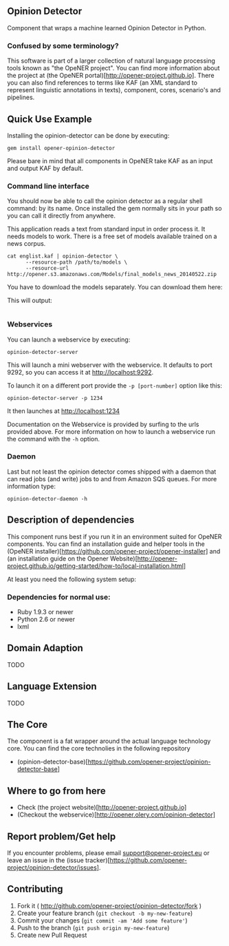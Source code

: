 Opinion Detector
----------------

Component that wraps a machine learned Opinion Detector in Python.

### Confused by some terminology?

This software is part of a larger collection of natural language processing
tools known as "the OpeNER project". You can find more information about the
project at (the OpeNER portal)[http://opener-project.github.io]. There you can
also find references to terms like KAF (an XML standard to represent linguistic
annotations in texts), component, cores, scenario's and pipelines.

Quick Use Example
-----------------

Installing the opinion-detector can be done by executing:

    gem install opener-opinion-detector

Please bare in mind that all components in OpeNER take KAF as an input and
output KAF by default.

### Command line interface

You should now be able to call the opinion detector as a regular shell
command: by its name. Once installed the gem normally sits in your path so you can call it directly from anywhere.

This application reads a text from standard input in order process it. It needs
models to work. There is a free set of models available trained on a news
corpus.

    cat englist.kaf | opinion-detector \
          --resource-path /path/to/models \
          --resource-url http://opener.s3.amazonaws.com/Models/final_models_news_20140522.zip

You have to download the models separately. You can download them here:


This will output:

```

```

### Webservices

You can launch a webservice by executing:

    opinion-detector-server

This will launch a mini webserver with the webservice. It defaults to port 9292,
so you can access it at <http://localhost:9292>.

To launch it on a different port provide the `-p [port-number]` option like
this:

    opinion-detector-server -p 1234

It then launches at <http://localhost:1234>

Documentation on the Webservice is provided by surfing to the urls provided
above. For more information on how to launch a webservice run the command with
the ```-h``` option.


### Daemon

Last but not least the opinion detector comes shipped with a daemon that
can read jobs (and write) jobs to and from Amazon SQS queues. For more
information type:

    opinion-detector-daemon -h


Description of dependencies
---------------------------

This component runs best if you run it in an environment suited for OpeNER
components. You can find an installation guide and helper tools in the (OpeNER
installer)[https://github.com/opener-project/opener-installer] and (an
installation guide on the Opener
Website)[http://opener-project.github.io/getting-started/how-to/local-installation.html]

At least you need the following system setup:

### Dependencies for normal use:

* Ruby 1.9.3 or newer
* Python 2.6 or newer
* lxml

Domain Adaption
---------------

  TODO

Language Extension
------------------

  TODO

The Core
--------

The component is a fat wrapper around the actual language technology core. You
can find the core technolies in the following repository

* (opinion-detector-base)[https://github.com/opener-project/opinion-detector-base]

Where to go from here
---------------------

* Check (the project website)[http://opener-project.github.io]
* (Checkout the webservice)[http://opener.olery.com/opinion-detector]

Report problem/Get help
-----------------------

If you encounter problems, please email support@opener-project.eu or leave an
issue in the (issue tracker)[https://github.com/opener-project/opinion-detector/issues].


Contributing
------------

1. Fork it ( http://github.com/opener-project/opinion-detector/fork )
2. Create your feature branch (`git checkout -b my-new-feature`)
3. Commit your changes (`git commit -am 'Add some feature'`)
4. Push to the branch (`git push origin my-new-feature`)
5. Create new Pull Request

